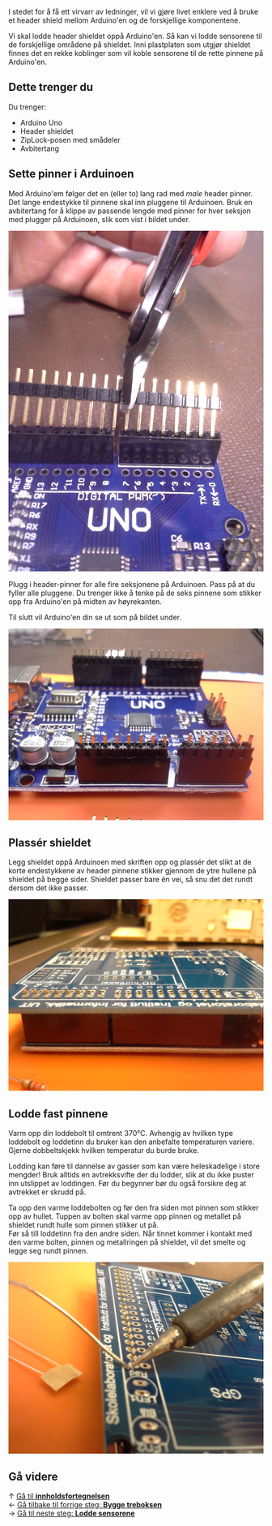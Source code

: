 <!-- --- title: Guide: Lodde header shieldet -->

I stedet for å få ett virvarr av ledninger, vil vi gjøre livet enklere ved å
bruke et header shield mellom Arduino'en og de forskjellige komponentene.

Vi skal lodde header shieldet oppå Arduino'en. Så kan vi lodde sensorene til
de forskjellige områdene på shieldet. Inni plastplaten som utgjør shieldet
finnes det en rekke koblinger som vil koble sensorene til de rette pinnene på
Arduino'en.

## Dette trenger du

Du trenger:

* Arduino Uno
* Header shieldet
* ZipLock-posen med smådeler
* Avbitertang

## Sette pinner i Arduinoen

Med Arduino'em følger det en (eller to) lang rad med *male* header pinner. Det
lange endestykke til pinnene skal inn pluggene til Arduinoen. Bruk en
avbitertang for å klippe av passende lengde med pinner for hver seksjon med
plugger på Arduinoen, slik som vist i bildet under.

![Avbitertang kutter header-pinner som plugges i Arduinoen][header-pins-cut-arduino]

Plugg i header-pinner for alle fire seksjonene på Arduinoen. Pass på at du
fyller alle pluggene. Du trenger ikke å tenke på de seks pinnene som stikker
opp fra Arduino'en på midten av høyrekanten.

Til slutt vil Arduino'en din se ut som på bildet under.

![Header-pinner plassert i alle pluggene på Arduinoen][header-pins-arduino]

## Plassér shieldet

Legg shieldet oppå Arduinoen med skriften opp og plassér det slikt at de korte
endestykkene av header pinnene stikker gjennom de ytre hullene på shieldet på
begge sider. Shieldet passer bare én vei, så snu det det rundt dersom det ikke
passer.

![Header pinnene stikker opp gjennom shieldet][header-pins-shield]

## Lodde fast pinnene

Varm opp din loddebolt til omtrent 370&deg;C. Avhengig av hvilken type loddebolt
og loddetinn du bruker kan den anbefalte temperaturen variere. Gjerne
dobbeltskjekk hvilken temperatur du burde bruke.

Lodding kan føre til dannelse av gasser som kan være heleskadelige i store
mengder! Bruk alltids en avtrekksvifte der du lodder, slik at du ikke puster
inn utslippet av loddingen. Før du begynner bør du også forsikre deg at
avtrekket er skrudd på.

Ta opp den varme loddebolten og før den fra siden mot pinnen som stikker opp av
hullet. Tuppen av bolten skal varme opp pinnen og metallet på shieldet rundt
hulle som pinnen stikker ut på.  
Før så till loddetinn fra den andre siden. Når tinnet kommer i kontakt med den
varme bolten, pinnen og metallringen på shieldet, vil det smelte og legge seg
rundt pinnen.

![Loddetinn føres til fra venstre mot loddebolten fra høyre][soldering-begin]

## Gå videre

&uarr; [Gå til **innholdsfortegnelsen**][home]  
&larr; [Gå tilbake til forrige steg: **Bygge treboksen**][casing]  
&rarr; [Gå til neste steg: **Lodde sensorene**][sensors]  

[home]: guides-build-home
[casing]: guides-build-casing
[sensors]: guides-build-sensors

[header-pins-cut-arduino]: 20171019_113609.jpg
[header-pins-arduino]: 20171019_113707.jpg
[header-pins-shield]: 20171019_113916.jpg
[soldering-begin]: 20171019_114336.jpg
